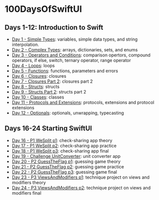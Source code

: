 # 100DaysOfSwiftUI

## Days 1-12: Introduction to Swift

- [Day 1 - Simple Types][]: variables, simple data types, and string interpolation.
- [Day 2 - Complex Types][]: arrays, dictionaries, sets, and enums
- [Day 3 - Operators and Conditions][]: comparison opertors, compound operators, if else, switch, ternary operator, range operator
- [Day 4 - Loops][]: loops
- [Day 5 - Functions][]: functions, parameters and errors
- [Day 6 - Closures][]: closures
- [Day 7 - Closures Part 2][]: closures part 2
- [Day 8 - Structs][]: structs
- [Day 9 - Structs Part 2][]: structs part 2
- [Day 10 - Classes][]: classes
- [Day 11 - Protocols and Extensions][]: protocols, extensions and protocol extensions
- [Day 12 - Optionals][]: optionals, unwrapping, typecasting

## Days 16-24 Starting SwiftUI
- [Day 16 - P1 WeSplit p1][]: check-sharing app theory
- [Day 17 - P1 WeSplit p2][]: check-sharing app practice
- [Day 18 - P1 WeSplit p3][]: check-sharing app final
- [Day 19 - Challenge UnitConverter][]: unit converter app
- [Day 20 - P2 GuessTheFlag p1][]: guessing game theory
- [Day 21 - P2 GuessTheFlag p2][]: guessing game practice
- [Day 22 - P2 GuessTheFlag p3][]: guessing game final
- [Day 23 - P3 ViewsAndModifiers p1][]: technique project on views and modifiers theory
- [Day 24 - P3 ViewsAndModifiers p2][]: technique project on views and modifiers final

<!-- Links -->
[Day 1 - Simple Types]: Day%201%20-%20Simple%20Types
[Day 2 - Complex Types]: Day%202%20-%20Complex%20Types
[Day 3 - Operators and Conditions]: Day%203%20-%20Operators%20and%20Conditions
[Day 4 - Loops]: Day%204%20-%20Loops
[Day 5 - Functions]: Day%205%20-%20Functions
[Day 6 - Closures]: Day%206%20-%20Closures
[Day 7 - Closures Part 2]: Day%207%20-%20Closures%20Part%202
[Day 8 - Structs]: Day%208%20-%20Structs
[Day 9 - Structs Part 2]: Day%209%20-%20Structs%20Part%202
[Day 10 - Classes]: Day%2010%20-%20Classes
[Day 11 - Protocols and Extensions]: Day%2011%20-%20Protocols%20and%20Extensions
[Day 12 - Optionals]: Day%2012%20-%20Optionals
[Day 16 - P1 WeSplit p1]: Day%2016%20-%20P1%20WeSplit%20p1
[Day 17 - P1 WeSplit p2]: Day%2017%20-%20P1%20WeSplit%20p2
[Day 18 - P1 WeSplit p3]: Day%2018%20-%20P1%20WeSplit%20p3
[Day 19 - Challenge UnitConverter]: Day%2019%20-%20Challenge%20UnitConverter
[Day 20 - P2 GuessTheFlag p1]: Day%2020%20-%20P2%20GuessTheFlag%20p1
[Day 21 - P2 GuessTheFlag p2]: Day%2021%20-%20P2%20GuessTheFlag%20p2
[Day 22 - P2 GuessTheFlag p3]: Day%2022%20-%20P2%20GuessTheFlag%20p3
[Day 23 - P3 ViewsAndModifiers p1]: Day%2023%20-%20P3%20ViewsAndModifiers%20p1
[Day 24 - P3 ViewsAndModifiers p2]: Day%2024%20-%20P3%20ViewsAndModifiers%20p2